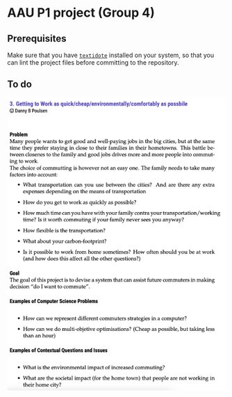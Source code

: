 # AAU P1 project (Group 4)

## Prerequisites

Make sure that you have [`textidote`](https://sylvainhalle.github.io/textidote/) installed on your system, so that you
can lint the project files before committing to the repository.

## To do

![assignment-3](./images/assignment-3.jpg)
